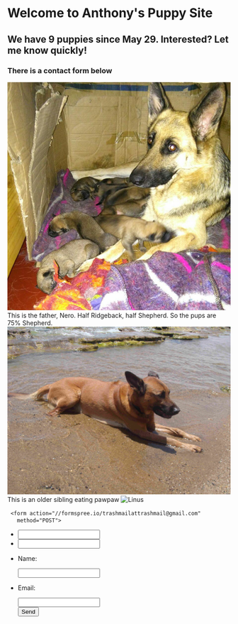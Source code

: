 # Welcome to Anthony's Puppy Site
## We have 9 puppies since May 29. Interested? Let me know quickly!
### There is a contact form below 
![Bella with nine](./BellaWithNinePuppies.JPG)
This is the father, Nero. Half Ridgeback, half Shepherd. So the pups are 75% Shepherd.
![Nero](./Nero.JPG)
This is an older sibling eating pawpaw
![Linus]()

  
     <form action="//formspree.io/trashmailattrashmail@gmail.com"
       method="POST">
-    <input type="text" name="name">
-    <input type="email" name="_replyto">
+    <p>Name: </p><input type="text" name="name"><br />
+    <p>Email: </p><input type="email" name="_replyto"><br />
     <input type="submit" value="Send">
     
 </form>
